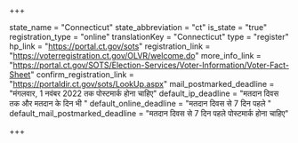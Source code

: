 +++

state_name = "Connecticut"
state_abbreviation = "ct"
is_state = "true"
registration_type = "online"
translationKey = "Connecticut"
type = "register"
hp_link = "https://portal.ct.gov/sots"
registration_link = "https://voterregistration.ct.gov/OLVR/welcome.do"
more_info_link = "https://portal.ct.gov/SOTS/Election-Services/Voter-Information/Voter-Fact-Sheet"
confirm_registration_link = "https://portaldir.ct.gov/sots/LookUp.aspx"
mail_postmarked_deadline = "मंगलवार, 1 नवंबर 2022 तक पोस्टमार्क होना चाहिए"
default_ip_deadline = "मतदान दिवस तक और मतदान के दिन भी "
default_online_deadline = "मतदान दिवस से 7 दिन पहले "
default_mail_postmarked_deadline = "मतदान दिवस से 7 दिन पहले पोस्टमार्क होना चाहिए"

+++